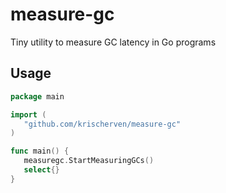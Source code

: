 # measure-gc
Tiny utility to measure GC latency in Go programs

## Usage
```go
package main

import (
   "github.com/krischerven/measure-gc"
)

func main() {
   measuregc.StartMeasuringGCs()
   select{}
}
```
